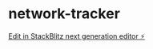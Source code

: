 # network-tracker

[Edit in StackBlitz next generation editor ⚡️](https://stackblitz.com/~/github.com/AlemTuzlak/network-tracker)